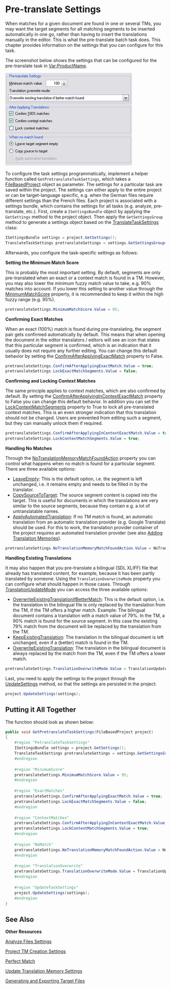 Pre-translate Settings
==

When matches for a given document are found in one or several TMs, you may want the target segments for all matching segments to be inserted automatically in one go, rather than having to insert the translations manually in the editor. This is what the pre-translate batch task does. This chapter provides information on the settings that you can configure for this task.


The screenshot below shows the settings that can be configured for the pre-translate task in <Var:ProductName>.

![ProjectApiPreTranslateSettings](images/ProjectApiPreTranslateSettings.jpg)

To configure the task settings programmatically, implement a helper function called     ```GetPretranslateTaskSettings```, which takes a [FileBasedProject](../../api/projectautomation/Sdl.ProjectAutomation.FileBased.FileBasedProject.yml) object as parameter. The settings for a particular task are saved within the project. The settings can either apply to the entire project or can be target-language specific, e.g. when the German files require different settings than the French files. Each project is associated with a settings bundle, which contains the settings for all tasks (e.g. analyze, pre-translate, etc.). First, create a ```ISettingsBundle``` object by applying the ```GetSettings``` method to the project object. Then apply the ```GetSettingsGroup``` method to generate a settings object based on the [TranslateTaskSettings](../../api/projectautomation/Sdl.ProjectAutomation.Settings.TranslateTaskSettings.yml) class:

```CS
ISettingsBundle settings = project.GetSettings();
TranslateTaskSettings pretranslateSettings = settings.GetSettingsGroup<TranslateTaskSettings>();
```

Afterwards, you configure the task-specific settings as follows:

**Setting the Minimum Match Score**

This is probably the most important setting. By default, segments are only pre-translated when an exact or a context match is found in a TM. However, you may also lower the minimum fuzzy match value to take, e.g. 90% matches into account. If you lower this setting to another value through the [MinimumMatchScore](../../api/projectautomation/Sdl.ProjectAutomation.Settings.TranslateTaskSettings.yml#Sdl_ProjectAutomation_Settings_TranslateTaskSettings_MinimumMatchScore) property, it is recommended to keep it within the high fuzzy range (e.g. 95%).

```CS
pretranslateSettings.MinimumMatchScore.Value = 95;
```

**Confirming Exact Matches**

When an exact (100%) match is found during pre-translating, the segment pair gets confirmed automatically by default. This means that when opening the document in the editor translators / editors will see an icon that states that this particular segment is confirmed, which is an indication that it usually does not require any further editing. You can change this default behavior by setting the [ConfirmAfterApplyingExactMatch](../../api/projectautomation/Sdl.ProjectAutomation.Settings.TranslateTaskSettings.yml#Sdl_ProjectAutomation_Settings_TranslateTaskSettings_ConfirmAfterApplyingExactMatch) property to False.

```CS
pretranslateSettings.ConfirmAfterApplyingExactMatch.Value = true;
pretranslateSettings.LockExactMatchSegments.Value = false;
```

**Confirming and Locking Context Matches**

The same principle applies to context matches, which are also confirmed by default. By setting the [ConfirmAfterApplyingInContextExactMatch](../../api/projectautomation/Sdl.ProjectAutomation.Settings.TranslateTaskSettings.yml#Sdl_ProjectAutomation_Settings_TranslateTaskSettings_ConfirmAfterApplyingInContextExactMatch) property to False you can change this default behavior. In addition you can set the [LockContextMatchSegments](../../api/projectautomation/Sdl.ProjectAutomation.Settings.TranslateTaskSettings.yml#Sdl_ProjectAutomation_Settings_TranslateTaskSettings_LockExactMatchSegments) property to True to lock all pre-translated context matches. This is an even stronger indication that this translation should not be changed. Users are prevented from editing such a segment, but they can manually unlock them if required.

```CS
pretranslateSettings.ConfirmAfterApplyingInContextExactMatch.Value = true;
pretranslateSettings.LockContextMatchSegments.Value = true;
```


**Handling No Matches**

Through the [NoTranslationMemoryMatchFoundAction](../../api/projectautomation/Sdl.ProjectAutomation.Settings.NoTranslationMemoryMatchFoundAction.yml) property you can control what happens when no match is found for a particular segment. There are three available options:

* [LeaveEmpty](../../api/projectautomation/Sdl.ProjectAutomation.Settings.NoTranslationMemoryMatchFoundAction.yml#fields): This is the default option, i.e. the segment is left unchanged, i.e. it remains empty and needs to be filled in by the translator.
* [CopySourceToTarget](../../api/projectautomation/Sdl.ProjectAutomation.Settings.NoTranslationMemoryMatchFoundAction.yml#fields): The source segment content is copied into the target. This is useful for documents in which the translations are very similar to the source segments, because they contain e.g. a lot of untranslatable names.
* [ApplyAutomatedTranslation](../../api/projectautomation/Sdl.ProjectAutomation.Settings.NoTranslationMemoryMatchFoundAction.yml#fields): If no TM match is found, an automatic translation from an automatic translation provider (e.g. Google Translate) should be used. For this to work, the translation provider container of the project requires an automated translation provider (see also [Adding Translation Memories](adding_translation_memories.md)).

```CS
pretranslateSettings.NoTranslationMemoryMatchFoundAction.Value = NoTranslationMemoryMatchFoundAction.CopySourceToTarget;
```

**Handling Existing Translations**

It may also happen that you pre-translate a bilingual (SDL XLIFF) file that already has translated content, for example, because it has been partly translated by someone. Using the ```TranslationOverwriteMode``` property you can configure what should happen in those cases. Through [TranslationUpdateMode](../../api/projectautomation/Sdl.ProjectAutomation.Settings.TranslationUpdateMode.yml) you can access the three available options:

* [OverwriteExistingTranslationIfBetterMatch](../../api/projectautomation/Sdl.ProjectAutomation.Settings.TranslationUpdateMode.yml#fields): This is the default option, i.e. the translation in the bilingual file is only replaced by the translation from the TM, if the TM offers a higher match. Example: The bilingual document contains a translation with a match value of 79%. In the TM, a 90% match is found for the source segment. In this case the existing 79% match from the document will be replaced by the translation from the TM.
* [KeepExistingTranslation](../../api/projectautomation/Sdl.ProjectAutomation.Settings.TranslationUpdateMode.yml#fields): The translation in the bilingual document is left unchanged, even if a (better) match is found in the TM.
* [OverwriteExistingTranslation](../../api/projectautomation/Sdl.ProjectAutomation.Settings.TranslationUpdateMode.yml#fields): The translation in the bilingual document is always replaced by the match from the TM, even if the TM offers a lower match.

```CS
pretranslateSettings.TranslationOverwriteMode.Value = TranslationUpdateMode.OverwriteExistingTranslation;
```
Last, you need to apply the settings to the project through the [UpdateSettings](../../api/projectautomation/Sdl.ProjectAutomation.FileBased.FileBasedProject.yml#Sdl_ProjectAutomation_FileBased_FileBasedProject_UpdateSettings_Sdl_Core_Globalization_Language_Sdl_Core_Settings_ISettingsBundle_) method, so that the settings are persisted in the project:

```CS
project.UpdateSettings(settings);
```

Putting it All Together
--

The function should look as shown below:

```CS
public void GetPretranslateTaskSettings(FileBasedProject project)
{
    #region "PetranslateTaskSettings"
    ISettingsBundle settings = project.GetSettings();
    TranslateTaskSettings pretranslateSettings = settings.GetSettingsGroup<TranslateTaskSettings>();
    #endregion

    #region "MinimumScore"
    pretranslateSettings.MinimumMatchScore.Value = 95;
    #endregion

    #region "ExactMatches"
    pretranslateSettings.ConfirmAfterApplyingExactMatch.Value = true;
    pretranslateSettings.LockExactMatchSegments.Value = false;
    #endregion

    #region "ContextMatches"
    pretranslateSettings.ConfirmAfterApplyingInContextExactMatch.Value = true;
    pretranslateSettings.LockContextMatchSegments.Value = true;
    #endregion

    #region "NoMatch"
    pretranslateSettings.NoTranslationMemoryMatchFoundAction.Value = NoTranslationMemoryMatchFoundAction.CopySourceToTarget;
    #endregion

    #region "TranslationOverwrite"
    pretranslateSettings.TranslationOverwriteMode.Value = TranslationUpdateMode.OverwriteExistingTranslation;
    #endregion

    #region "UpdateTaskSettings"
    project.UpdateSettings(settings);
    #endregion
}
```

See Also
--
**Other Resources**

[Analyze Files Settings](analyze_files_settings.md)

[Project TM Creation Settings](project_tm_creation_settings.md)

[Perfect Match](perfect_match.md)

[Update Translation Memory Settings](update_translation_memory_settings.md)

[Generating and Exporting Target Files](generating_and_exporting_target_files.md)
